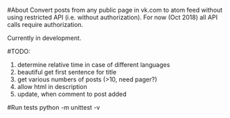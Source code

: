 #About
Convert posts from any public page in vk.com to atom feed without using restricted API (i.e. without authorization).
For now (Oct 2018) all API calls require authorization.

Currently in development.


#TODO:
1. determine relative time in case of different languages
1. beautiful get first sentence for title
1. get various numbers of posts (>10, need pager?)
1. allow html in description
1. update, when comment to post added


#Run tests
python -m unittest -v
